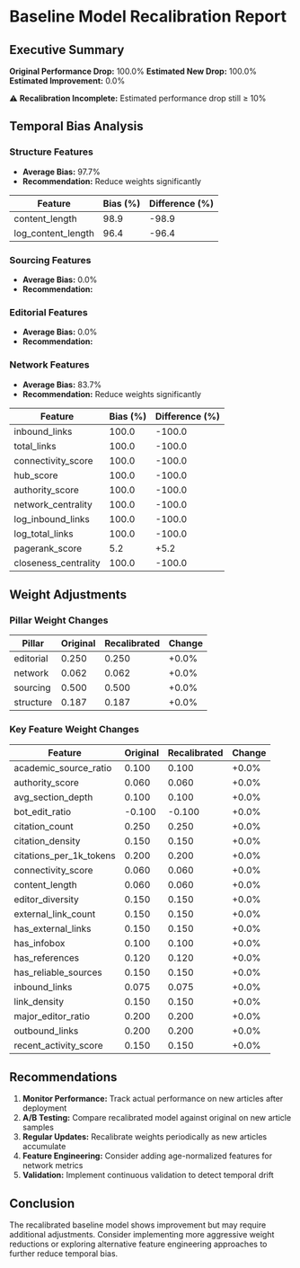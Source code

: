 # Baseline Model Recalibration Report

## Executive Summary

**Original Performance Drop:** 100.0%
**Estimated New Drop:** 100.0%
**Estimated Improvement:** 0.0%

⚠️ **Recalibration Incomplete:** Estimated performance drop still ≥ 10%

## Temporal Bias Analysis

### Structure Features

- **Average Bias:** 97.7%
- **Recommendation:** Reduce weights significantly

| Feature | Bias (%) | Difference (%) |
|---------|----------|----------------|
| content_length | 98.9 | -98.9 |
| log_content_length | 96.4 | -96.4 |

### Sourcing Features

- **Average Bias:** 0.0%
- **Recommendation:** 

### Editorial Features

- **Average Bias:** 0.0%
- **Recommendation:** 

### Network Features

- **Average Bias:** 83.7%
- **Recommendation:** Reduce weights significantly

| Feature | Bias (%) | Difference (%) |
|---------|----------|----------------|
| inbound_links | 100.0 | -100.0 |
| total_links | 100.0 | -100.0 |
| connectivity_score | 100.0 | -100.0 |
| hub_score | 100.0 | -100.0 |
| authority_score | 100.0 | -100.0 |
| network_centrality | 100.0 | -100.0 |
| log_inbound_links | 100.0 | -100.0 |
| log_total_links | 100.0 | -100.0 |
| pagerank_score | 5.2 | +5.2 |
| closeness_centrality | 100.0 | -100.0 |

## Weight Adjustments

### Pillar Weight Changes

| Pillar | Original | Recalibrated | Change |
|--------|----------|--------------|--------|
| editorial | 0.250 | 0.250 | +0.0% |
| network | 0.062 | 0.062 | +0.0% |
| sourcing | 0.500 | 0.500 | +0.0% |
| structure | 0.187 | 0.187 | +0.0% |

### Key Feature Weight Changes

| Feature | Original | Recalibrated | Change |
|---------|----------|--------------|--------|
| academic_source_ratio | 0.100 | 0.100 | +0.0% |
| authority_score | 0.060 | 0.060 | +0.0% |
| avg_section_depth | 0.100 | 0.100 | +0.0% |
| bot_edit_ratio | -0.100 | -0.100 | +0.0% |
| citation_count | 0.250 | 0.250 | +0.0% |
| citation_density | 0.150 | 0.150 | +0.0% |
| citations_per_1k_tokens | 0.200 | 0.200 | +0.0% |
| connectivity_score | 0.060 | 0.060 | +0.0% |
| content_length | 0.060 | 0.060 | +0.0% |
| editor_diversity | 0.150 | 0.150 | +0.0% |
| external_link_count | 0.150 | 0.150 | +0.0% |
| has_external_links | 0.150 | 0.150 | +0.0% |
| has_infobox | 0.100 | 0.100 | +0.0% |
| has_references | 0.120 | 0.120 | +0.0% |
| has_reliable_sources | 0.150 | 0.150 | +0.0% |
| inbound_links | 0.075 | 0.075 | +0.0% |
| link_density | 0.150 | 0.150 | +0.0% |
| major_editor_ratio | 0.200 | 0.200 | +0.0% |
| outbound_links | 0.200 | 0.200 | +0.0% |
| recent_activity_score | 0.150 | 0.150 | +0.0% |

## Recommendations

1. **Monitor Performance:** Track actual performance on new articles after deployment
2. **A/B Testing:** Compare recalibrated model against original on new article samples
3. **Regular Updates:** Recalibrate weights periodically as new articles accumulate
4. **Feature Engineering:** Consider adding age-normalized features for network metrics
5. **Validation:** Implement continuous validation to detect temporal drift

## Conclusion

The recalibrated baseline model shows improvement but may require additional adjustments. Consider implementing more aggressive weight reductions or exploring alternative feature engineering approaches to further reduce temporal bias.
